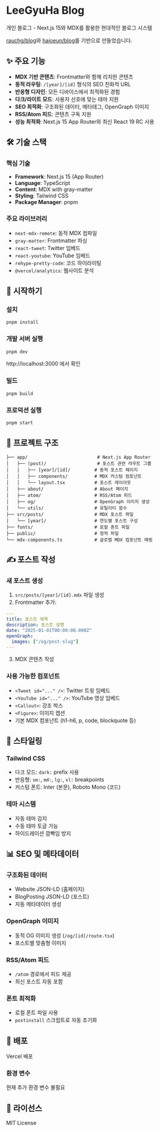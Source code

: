 # LeeGyuHa Blog

개인 블로그 - Next.js 15와 MDX를 활용한 현대적인
블로그 시스템

[rauchg/blog](https://github.com/rauchg/blog)와 [hajoeun/blog](https://github.com/hajoeun/blog)를 기반으로 만들었습니다.

## ✨ 주요 기능

- **MDX 기반 콘텐츠**: Frontmatter와 함께 리치한 콘텐츠
- **동적 라우팅**: `/[year]/[id]` 형식의 SEO 친화적 URL
- **반응형 디자인**: 모든 디바이스에서 최적화된 경험
- **다크/라이트 모드**: 사용자 선호에 맞는 테마 지원
- **SEO 최적화**: 구조화된 데이터, 메타태그, OpenGraph
  이미지
- **RSS/Atom 피드**: 콘텐츠 구독 지원
- **성능 최적화**: Next.js 15 App Router와 최신 React 19 RC
  사용

## 🛠 기술 스택

### 핵심 기술

- **Framework**: Next.js 15 (App Router)
- **Language**: TypeScript
- **Content**: MDX with gray-matter
- **Styling**: Tailwind CSS
- **Package Manager**: pnpm

### 주요 라이브러리

- `next-mdx-remote`: 동적 MDX 컴파일
- `gray-matter`: Frontmatter 파싱
- `react-tweet`: Twitter 임베드
- `react-youtube`: YouTube 임베드
- `rehype-pretty-code`: 코드 하이라이팅
- `@vercel/analytics`: 웹사이트 분석

## 🚀 시작하기

### 설치

```bash
pnpm install
```

### 개발 서버 실행

```bash
pnpm dev
```

http://localhost:3000 에서 확인

### 빌드

```bash
pnpm build
```

### 프로덕션 실행

```bash
pnpm start
```

## 📁 프로젝트 구조

```
├── app/                          # Next.js App Router
│   ├── (post)/                   # 포스트 관련 라우트 그룹
│   │   ├── [year]/[id]/         # 동적 포스트 페이지
│   │   ├── components/          # MDX 커스텀 컴포넌트
│   │   └── layout.tsx           # 포스트 레이아웃
│   ├── about/                   # About 페이지
│   ├── atom/                    # RSS/Atom 피드
│   ├── og/                      # OpenGraph 이미지 생성
│   └── utils/                   # 유틸리티 함수
├── src/posts/                   # MDX 포스트 파일
│   └── [year]/                  # 연도별 포스트 구성
├── fonts/                       # 로컬 폰트 파일
├── public/                      # 정적 파일
└── mdx-components.ts            # 글로벌 MDX 컴포넌트 매핑
```

## ✍️ 포스트 작성

### 새 포스트 생성

1.  `src/posts/[year]/[id].mdx` 파일 생성
2.  Frontmatter 추가:

```yaml
---
title: 포스트 제목
description: 포스트 설명
date: "2025-01-01T00:00:00.000Z"
openGraph:
  images: ["/og/post-slug"]
---
```

3.  MDX 콘텐츠 작성

### 사용 가능한 컴포넌트

- `<Tweet id="..." />`: Twitter 트윗 임베드
- `<YouTube id="..." />`: YouTube 영상 임베드
- `<Callout>`: 강조 박스
- `<Figure>`: 이미지 캡션
- 기본 MDX 컴포넌트 (h1-h6, p, code, blockquote 등)

## 🎨 스타일링

### Tailwind CSS

- 다크 모드: `dark:` prefix 사용
- 반응형: `sm:`, `md:`, `lg:`, `xl:` breakpoints
- 커스텀 폰트: Inter (본문), Roboto Mono (코드)

### 테마 시스템

- 자동 테마 감지
- 수동 테마 토글 가능
- 하이드레이션 깜빡임 방지

## 📊 SEO 및 메타데이터

### 구조화된 데이터

- Website JSON-LD (홈페이지)
- BlogPosting JSON-LD (포스트)
- 자동 메타데이터 생성

### OpenGraph 이미지

- 동적 OG 이미지 생성 (`/og/[id]/route.tsx`)
- 포스트별 맞춤형 이미지

### RSS/Atom 피드

- `/atom` 경로에서 피드 제공
- 최신 포스트 자동 포함

### 폰트 최적화

- 로컬 폰트 파일 사용
- `postinstall` 스크립트로 자동 초기화

## 🚀 배포

Vercel 배포

### 환경 변수

현재 추가 환경 변수 불필요

## 📝 라이선스

MIT License

